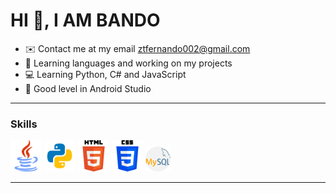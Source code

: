 # HI 👋, I AM BANDO 


- ✉️ Contact me at my email  ztfernando002@gmail.com 
- 🚀 Learning languages ​​and working on my projects
- 💻 Learning Python,  C# and JavaScript
- 🤖 Good level in Android Studio

---

### Skills
<img src="iconoJavaFondo.png" alt="Lenguaje MySQL" width="50">      
<img src="iconoPython.png" alt="Lenguaje MySQL" width="50">
<img src="iconoHtml.png" alt="Lenguaje MySQL" width="50">
<img src="iconoCss.png" alt="Lenguaje MySQL" width="50">
<img src="iconoMySSQL.png" alt="Lenguaje MySQL" width="40">

---






